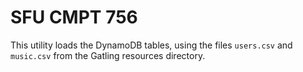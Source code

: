 # SFU CMPT 756

This utility loads the DynamoDB tables, using the files `users.csv`
and `music.csv` from the Gatling resources directory.

